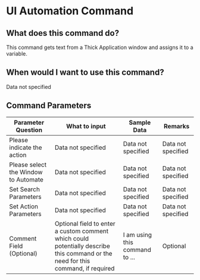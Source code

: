 <!--TITLE: UI Automation Command -->
<!-- SUBTITLE: a command in the Input Commands group -->
# UI Automation Command


## What does this command do?
This command gets text from a Thick Application window and assigns it to a variable.


## When would I want to use this command?
Data not specified


## Command Parameters
| Parameter Question   	| What to input  	|  Sample Data 	| Remarks  	|
| ---                    | ---               | ---           | ---       |
|Please indicate the action|Data not specified|Data not specified|Data not specified|
|Please select the Window to Automate|Data not specified|Data not specified|Data not specified|
|Set Search Parameters|Data not specified|Data not specified|Data not specified|
|Set Action Parameters|Data not specified|Data not specified|Data not specified|
|Comment Field (Optional)|Optional field to enter a custom comment which could potentially describe this command or the need for this command, if required|I am using this command to ...|Optional|


